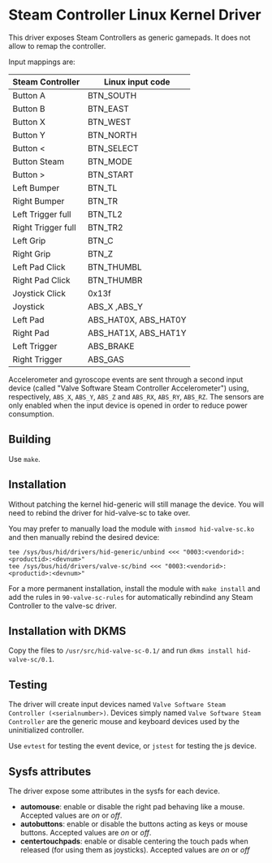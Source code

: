 Steam Controller Linux Kernel Driver
====================================

This driver exposes Steam Controllers as generic gamepads. It does not allow to remap the controller.

Input mappings are:

| Steam Controller     | Linux input code       |
| -------------------- | ---------------------- |
| Button A             | BTN_SOUTH              |
| Button B             | BTN_EAST               |
| Button X             | BTN_WEST               |
| Button Y             | BTN_NORTH              |
| Button <             | BTN_SELECT             |
| Button Steam         | BTN_MODE               |
| Button >             | BTN_START              |
| Left Bumper          | BTN_TL                 |
| Right Bumper         | BTN_TR                 |
| Left Trigger full    | BTN_TL2                |
| Right Trigger full   | BTN_TR2                |
| Left Grip            | BTN_C                  |
| Right Grip           | BTN_Z                  |
| Left Pad Click       | BTN_THUMBL             |
| Right Pad Click      | BTN_THUMBR             |
| Joystick Click       | 0x13f                  |
| Joystick             | ABS_X ,ABS_Y           |
| Left Pad             | ABS_HAT0X, ABS_HAT0Y   |
| Right Pad            | ABS_HAT1X, ABS_HAT1Y   |
| Left Trigger         | ABS_BRAKE              |
| Right Trigger        | ABS_GAS                |

Accelerometer and gyroscope events are sent through a second input device (called "Valve Software Steam Controller Accelerometer") using, respectively, `ABS_X`, `ABS_Y`, `ABS_Z` and `ABS_RX`, `ABS_RY`, `ABS_RZ`. The sensors are only enabled when the input device is opened in order to reduce power consumption.


Building
--------

Use `make`.


Installation
------------

Without patching the kernel hid-generic will still manage the device. You will need to rebind the driver for hid-valve-sc to take over.

You may prefer to manually load the module with `insmod hid-valve-sc.ko` and then manually rebind the desired device:

```
tee /sys/bus/hid/drivers/hid-generic/unbind <<< "0003:<vendorid>:<productid>:<devnum>"
tee /sys/bus/hid/drivers/valve-sc/bind <<< "0003:<vendorid>:<productid>:<devnum>"
```

For a more permanent installation, install the module with `make install` and add the rules in `90-valve-sc-rules` for automatically rebindind any Steam Controller to the valve-sc driver.


Installation with DKMS
----------------------

Copy the files to `/usr/src/hid-valve-sc-0.1/` and run `dkms install hid-valve-sc/0.1`.


Testing
-------

The driver will create input devices named `Valve Software Steam Controller (<serialnumber>)`. Devices simply named `Valve Software Steam Controller` are the generic mouse and keyboard devices used by the uninitialized controller.

Use `evtest` for testing the event device, or `jstest` for testing the js device.


Sysfs attributes
----------------

The driver expose some attributes in the sysfs for each device.

 - **automouse**: enable or disable the right pad behaving like a mouse. Accepted values are *on* or *off*.
 - **autobuttons**: enable or disable the buttons acting as keys or mouse buttons. Accepted values are *on* or *off*.
 - **centertouchpads**: enable or disable centering the touch pads when released (for using them as joysticks). Accepted values are *on* or *off*

